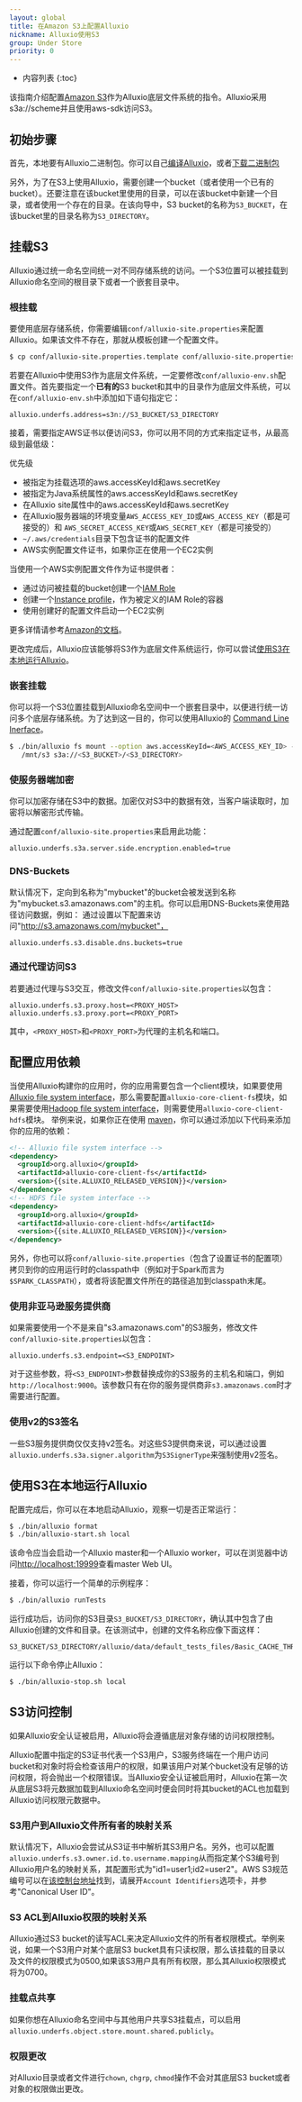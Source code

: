 ```yaml
---
layout: global
title: 在Amazon S3上配置Alluxio
nickname: Alluxio使用S3
group: Under Store
priority: 0
---
```


* 内容列表
{:toc}

该指南介绍配置[Amazon S3](https://aws.amazon.com/s3/)作为Alluxio底层文件系统的指令。Alluxio采用s3a://scheme并且使用aws-sdk访问S3。

## 初始步骤

首先，本地要有Alluxio二进制包。你可以自己[编译Alluxio](Building-Alluxio-Master-Branch.html)，或者[下载二进制包](Running-Alluxio-Locally.html)

另外，为了在S3上使用Alluxio，需要创建一个bucket（或者使用一个已有的bucket）。还要注意在该bucket里使用的目录，可以在该bucket中新建一个目录，或者使用一个存在的目录。在该向导中，S3 bucket的名称为`S3_BUCKET`，在该bucket里的目录名称为`S3_DIRECTORY`。

## 挂载S3

Alluxio通过统一命名空间统一对不同存储系统的访问。一个S3位置可以被挂载到Alluxio命名空间的根目录下或者一个嵌套目录中。

### 根挂载

要使用底层存储系统，你需要编辑`conf/alluxio-site.properties`来配置Alluxio。如果该文件不存在，那就从模板创建一个配置文件。

```bash
$ cp conf/alluxio-site.properties.template conf/alluxio-site.properties
```

若要在Alluxio中使用S3作为底层文件系统，一定要修改`conf/alluxio-env.sh`配置文件。首先要指定一个**已有的**S3 bucket和其中的目录作为底层文件系统，可以在`conf/alluxio-env.sh`中添加如下语句指定它：

```properties
alluxio.underfs.address=s3n://S3_BUCKET/S3_DIRECTORY
```

接着，需要指定AWS证书以便访问S3，你可以用不同的方式来指定证书，从最高级到最低级：

优先级
* 被指定为挂载选项的aws.accessKeyId和aws.secretKey
* 被指定为Java系统属性的aws.accessKeyId和aws.secretKey
* 在Alluxio site属性中的aws.accessKeyId和aws.secretKey
* 在Alluxio服务器端的环境变量`AWS_ACCESS_KEY_ID`或`AWS_ACCESS_KEY`（都是可接受的）和
`AWS_SECRET_ACCESS_KEY`或`AWS_SECRET_KEY`（都是可接受的）
* `~/.aws/credentials`目录下包含证书的配置文件
* AWS实例配置文件证书，如果你正在使用一个EC2实例

当使用一个AWS实例配置文件作为证书提供者：
* 通过访问被挂载的bucket创建一个[IAM Role](https://docs.aws.amazon.com/AWSEC2/latest/UserGuide/iam-roles-for-amazon-ec2.html)
* 创建一个[Instance profile](https://docs.aws.amazon.com/AWSEC2/latest/UserGuide/iam-roles-for-amazon-ec2.html#ec2-instance-profile)，作为被定义的IAM Role的容器
* 使用创建好的配置文件启动一个EC2实例

更多详情请参考[Amazon的文档](https://docs/aws.amazon.com/java-sdk/latest/developer-guide/credentials/html#id6)。

更改完成后，Alluxio应该能够将S3作为底层文件系统运行，你可以尝试[使用S3在本地运行Alluxio](#running-alluxio-locally-with-s3)。

### 嵌套挂载

你可以将一个S3位置挂载到Alluxio命名空间中一个嵌套目录中，以便进行统一访问多个底层存储系统。为了达到这一目的，你可以使用Alluxio的
[Command Line Inerface](Command-Line-Interface.html)。

```bash
$ ./bin/alluxio fs mount --option aws.accessKeyId=<AWS_ACCESS_KEY_ID> --option aws.secretKey=<AWS_SECRET_KEY_ID>\
   /mnt/s3 s3a://<S3_BUCKET>/<S3_DIRECTORY>
```

### 使服务器端加密 
你可以加密存储在S3中的数据。加密仅对S3中的数据有效，当客户端读取时，加密将以解密形式传输。

通过配置`conf/alluxio-site.properties`来启用此功能：

```
alluxio.underfs.s3a.server.side.encryption.enabled=true
```

### DNS-Buckets

默认情况下，定向到名称为"mybucket"的bucket会被发送到名称为"mybucket.s3.amazonaws.com"的主机。你可以启用DNS-Buckets来使用路径访问数据，例如：
通过设置以下配置来访问"http://s3.amazonaws.com/mybucket"，

```
alluxio.underfs.s3.disable.dns.buckets=true
```

### 通过代理访问S3

若要通过代理与S3交互，修改文件`conf/alluxio-site.properties`以包含：

```properties
alluxio.underfs.s3.proxy.host=<PROXY_HOST>
alluxio.underfs.s3.proxy.port=<PROXY_PORT>
```

其中，`<PROXY_HOST>`和`<PROXY_PORT>`为代理的主机名和端口。

## 配置应用依赖

当使用Alluxio构建你的应用时，你的应用需要包含一个client模块，如果要使用[Alluxio file system interface](File-System-API.html)，那么需要配置`alluxio-core-client-fs`模块，如果需要使用[Hadoop file system interface](https://wiki.apache.org/hadoop/HCFS)，则需要使用`alluxio-core-client-hdfs`模块。
举例来说，如果你正在使用 [maven](https://maven.apache.org/)，你可以通过添加以下代码来添加你的应用的依赖：

```xml
<!-- Alluxio file system interface -->
<dependency>
  <groupId>org.alluxio</groupId>
  <artifactId>alluxio-core-client-fs</artifactId>
  <version>{{site.ALLUXIO_RELEASED_VERSION}}</version>
</dependency>
<!-- HDFS file system interface -->
<dependency>
  <groupId>org.alluxio</groupId>
  <artifactId>alluxio-core-client-hdfs</artifactId>
  <version>{{site.ALLUXIO_RELEASED_VERSION}}</version>
</dependency>
```

另外，你也可以将`conf/alluxio-site.properties`（包含了设置证书的配置项）拷贝到你的应用运行时的classpath中（例如对于Spark而言为`$SPARK_CLASSPATH`），或者将该配置文件所在的路径追加到classpath末尾。

### 使用非亚马逊服务提供商

如果需要使用一个不是来自"s3.amazonaws.com"的S3服务，修改文件`conf/alluxio-site.properties`以包含：

```
alluxio.underfs.s3.endpoint=<S3_ENDPOINT>
```

对于这些参数，将`<S3_ENDPOINT>`参数替换成你的S3服务的主机名和端口，例如`http://localhost:9000`。该参数只有在你的服务提供商非`s3.amazonaws.com`时才需要进行配置。

### 使用v2的S3签名

一些S3服务提供商仅仅支持v2签名。对这些S3提供商来说，可以通过设置`alluxio.underfs.s3a.signer.algorithm`为`S3SignerType`来强制使用v2签名。

## 使用S3在本地运行Alluxio

配置完成后，你可以在本地启动Alluxio，观察一切是否正常运行：

```bash
$ ./bin/alluxio format
$ ./bin/alluxio-start.sh local
```

该命令应当会启动一个Alluxio master和一个Alluxio worker，可以在浏览器中访问[http://localhost:19999](http://localhost:19999)查看master Web UI。

接着，你可以运行一个简单的示例程序：

```bash
$ ./bin/alluxio runTests
```

运行成功后，访问你的S3目录`S3_BUCKET/S3_DIRECTORY`，确认其中包含了由Alluxio创建的文件和目录。在该测试中，创建的文件名称应像下面这样：

```
S3_BUCKET/S3_DIRECTORY/alluxio/data/default_tests_files/Basic_CACHE_THROUGH
```

运行以下命令停止Alluxio：

```bash
$ ./bin/alluxio-stop.sh local
```

## S3访问控制

如果Alluxio安全认证被启用，Alluxio将会遵循底层对象存储的访问权限控制。

Alluxio配置中指定的S3证书代表一个S3用户，S3服务终端在一个用户访问bucket和对象时将会检查该用户的权限，如果该用户对某个bucket没有足够的访问权限，将会抛出一个权限错误。当Alluxio安全认证被启用时，Alluxio在第一次从底层S3将元数据加载到Alluxio命名空间时便会同时将其bucket的ACL也加载到Alluxio访问权限元数据中。

### S3用户到Alluxio文件所有者的映射关系

默认情况下，Alluxio会尝试从S3证书中解析其S3用户名。另外，也可以配置`alluxio.underfs.s3.owner.id.to.username.mapping`从而指定某个S3编号到Alluxio用户名的映射关系，其配置形式为"id1=user1;id2=user2"。AWS S3规范编号可以在[该控制台地址](https://console.aws.amazon.com/iam/home?#security_credential)找到，请展开`Account Identifiers`选项卡，并参考"Canonical User ID"。

### S3 ACL到Alluxio权限的映射关系

Alluxio通过S3 bucket的读写ACL来决定Alluxio文件的所有者权限模式。举例来说，如果一个S3用户对某个底层S3 bucket具有只读权限，那么该挂载的目录以及文件的权限模式为0500,如果该S3用户具有所有权限，那么其Alluxio权限模式将为0700。

### 挂载点共享

如果你想在Alluxio命名空间中与其他用户共享S3挂载点，可以启用`alluxio.underfs.object.store.mount.shared.publicly`。

### 权限更改

对Alluxio目录或者文件进行`chown`, `chgrp`, `chmod`操作不会对其底层S3 bucket或者对象的权限做出更改。
